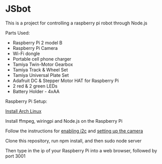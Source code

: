 # JSbot

This is a project for controlling a raspberry pi robot through Node.js

Parts Used:
* Raspberry Pi 2 model B
* Raspberry Pi Camera
* Wi-Fi dongle
* Portable cell phone charger
* Tamiya Twin-Motor Gearbox
* Tamiya Track & Wheel Set
* Tamiya Universal Plate Set
* Adafruit DC & Stepper Motor HAT for Raspberry Pi
* 2 red & 2 green LEDs
* Battery Holder - 4xAA

Raspberry Pi Setup:

[Install Arch Linux](https://archlinuxarm.org/platforms/armv7/broadcom/raspberry-pi-2)

Install ffmpeg, wiringpi and Node.js on the Raspberry Pi

Follow the instructions for [enabling i2c](https://wiki.archlinux.org/index.php/Raspberry_Pi#I2C) and [setting up the camera](https://wiki.archlinux.org/index.php/Raspberry_Pi#Raspberry_Pi_camera_module)

Clone this repository, run npm install, and then sudo node server

Then type in the ip of your Raspberry Pi into a web browser, followed by port 3001
